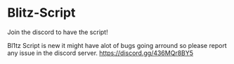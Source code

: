 # Blitz-Script
Join the discord to have the script!



Bl1tz Script is new it might have alot of bugs going arround so please report any issue in the discord server.
https://discord.gg/436MQr8BY5
